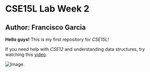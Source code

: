 # CSE15L Lab Week 2

## Author: Francisco Garcia

**Hello guys!** This is my first repository for *CSE15L*!

If you need help with *CSE12* and understanding data structures, try watching this [video](https://www.youtube.com/watch?v=8hly31xKli0).

![Image](https://cdn.idntimes.com/content-images/duniaku/post/20210226/8-0930d22cd3c6be8b3a469ef8d2c5ef59-1a632f682515312b134ca1fb0f3f52f9.jpg).

